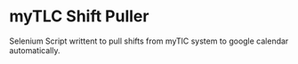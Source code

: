 # myTLC Shift Puller
Selenium Script writtent to pull shifts from myTlC system to google calendar automatically.
